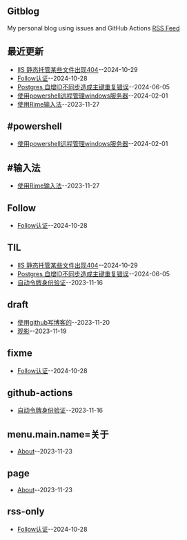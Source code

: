 ## Gitblog
My personal blog using issues and GitHub Actions
[RSS Feed](https://raw.githubusercontent.com/shyn/shyn.github.io/master/feed.xml)

## 最近更新
- [IIS 静态托管某些文件出现404](https://github.com/shyn/shyn.github.io/issues/16)--2024-10-29
- [Follow认证](https://github.com/shyn/shyn.github.io/issues/15)--2024-10-28
- [Postgres 自增ID不同步造成主键重复错误](https://github.com/shyn/shyn.github.io/issues/14)--2024-06-05
- [使用powershell远程管理windows服务器](https://github.com/shyn/shyn.github.io/issues/13)--2024-02-01
- [使用Rime输入法](https://github.com/shyn/shyn.github.io/issues/12)--2023-11-27
## #powershell
- [使用powershell远程管理windows服务器](https://github.com/shyn/shyn.github.io/issues/13)--2024-02-01
## #输入法
- [使用Rime输入法](https://github.com/shyn/shyn.github.io/issues/12)--2023-11-27
## Follow
- [Follow认证](https://github.com/shyn/shyn.github.io/issues/15)--2024-10-28
## TIL
- [IIS 静态托管某些文件出现404](https://github.com/shyn/shyn.github.io/issues/16)--2024-10-29
- [Postgres 自增ID不同步造成主键重复错误](https://github.com/shyn/shyn.github.io/issues/14)--2024-06-05
- [自动令牌身份验证](https://github.com/shyn/shyn.github.io/issues/3)--2023-11-16
## draft
- [使用github写博客的](https://github.com/shyn/shyn.github.io/issues/6)--2023-11-20
- [观影](https://github.com/shyn/shyn.github.io/issues/5)--2023-11-19
## fixme
- [Follow认证](https://github.com/shyn/shyn.github.io/issues/15)--2024-10-28
## github-actions
- [自动令牌身份验证](https://github.com/shyn/shyn.github.io/issues/3)--2023-11-16
## menu.main.name=关于
- [About](https://github.com/shyn/shyn.github.io/issues/11)--2023-11-23
## page
- [About](https://github.com/shyn/shyn.github.io/issues/11)--2023-11-23
## rss-only
- [Follow认证](https://github.com/shyn/shyn.github.io/issues/15)--2024-10-28
